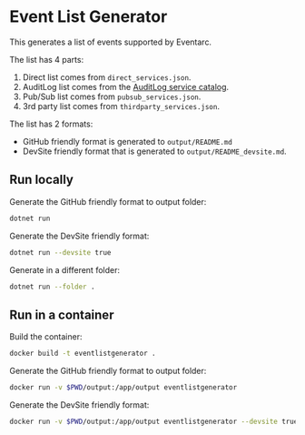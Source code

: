# Event List Generator

This generates a list of events supported by Eventarc.

The list has 4 parts:

1. Direct list comes from `direct_services.json`.
1. AuditLog list comes from the [AuditLog service
  catalog](https://raw.githubusercontent.com/googleapis/google-cloudevents/master/json/audit/service_catalog.json).
1. Pub/Sub list comes from `pubsub_services.json`.
1. 3rd party list comes from `thirdparty_services.json`.

The list has 2 formats:

* GitHub friendly format is generated to `output/README.md`
* DevSite friendly format that is generated to `output/README_devsite.md`.

## Run locally

Generate the GitHub friendly format to output folder:

```sh
dotnet run
```

Generate the DevSite friendly format:

```sh
dotnet run --devsite true
```

Generate in a different folder:

```sh
dotnet run --folder .
```

## Run in a container

Build the container:

```sh
docker build -t eventlistgenerator .
```

Generate the GitHub friendly format to output folder:

```sh
docker run -v $PWD/output:/app/output eventlistgenerator
```

Generate the DevSite friendly format:

```sh
docker run -v $PWD/output:/app/output eventlistgenerator --devsite true
```
